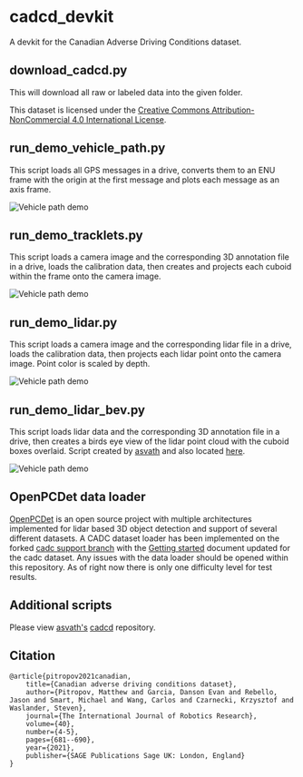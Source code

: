 # cadcd_devkit
A devkit for the Canadian Adverse Driving Conditions dataset.

## download_cadcd.py
This will download all raw or labeled data into the given folder.

This dataset is licensed under the [Creative Commons Attribution-NonCommercial 4.0 International License](http://creativecommons.org/licenses/by-nc/4.0/).

## run_demo_vehicle_path.py
This script loads all GPS  messages in a drive, converts them to an ENU frame with the origin at the first message and plots each message as an axis frame.

![Vehicle path demo](images/2019_02_27_0027_vehicle_path.png) <!-- .element height="50%" width="50%" -->

## run_demo_tracklets.py
This script loads a camera image and the corresponding 3D annotation file in a drive, loads the calibration data, then creates and projects each cuboid within the frame onto the camera image.

![Vehicle path demo](images/2019_02_27_0033_tracklets_frame_12.png)

## run_demo_lidar.py
This script loads a camera image and the corresponding lidar file in a drive, loads the calibration data, then projects each lidar point onto the camera image. Point color is scaled by depth.

![Vehicle path demo](images/2019_02_27_0027_lidar_frame_90.png)

## run_demo_lidar_bev.py
This script loads lidar data and the corresponding 3D annotation file in a drive, then creates a birds eye view of the lidar point cloud with the cuboid boxes overlaid. Script created by [asvath](https://github.com/asvath) and also located [here](https://github.com/asvath/cadcd/blob/master/birds_eye_view.py).

![Vehicle path demo](images/2019_02_27_0033_lidar_bev_frame_12_cropped.png)

## OpenPCDet data loader
[OpenPCDet](https://github.com/open-mmlab/OpenPCDet) is an open source project with multiple architectures implemented for lidar based 3D object detection and support of several different datasets. A CADC dataset loader has been implemented on the forked [cadc support branch](https://github.com/mpitropov/OpenPCDet/tree/cadc_support) with the [Getting started](https://github.com/mpitropov/OpenPCDet/blob/cadc_support/docs/GETTING_STARTED.md#cadc-dataset) document updated for the cadc dataset. Any issues with the data loader should be opened within this repository. As of right now there is only one difficulty level for test results.

## Additional scripts
Please view [asvath's](https://github.com/asvath) [cadcd](https://github.com/asvath/cadcd) repository.

## Citation
    @article{pitropov2021canadian,
        title={Canadian adverse driving conditions dataset},
        author={Pitropov, Matthew and Garcia, Danson Evan and Rebello, Jason and Smart, Michael and Wang, Carlos and Czarnecki, Krzysztof and Waslander, Steven},
        journal={The International Journal of Robotics Research},
        volume={40},
        number={4-5},
        pages={681--690},
        year={2021},
        publisher={SAGE Publications Sage UK: London, England}
    }
